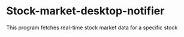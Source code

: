 # Stock-market-desktop-notifier
This program fetches real-time stock market data for a specific stock

